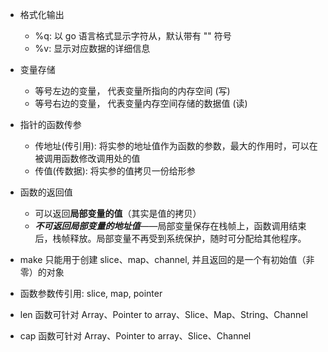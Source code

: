 
- 格式化输出
  - %q: 以 go 语言格式显示字符从，默认带有 "" 符号
  - %v: 显示对应数据的详细信息
- 变量存储
  - 等号左边的变量， 代表变量所指向的内存空间 (写)
  - 等号右边的变量， 代表变量内存空间存储的数据值 (读)
- 指针的函数传参
  - 传地址(传引用): 将实参的地址值作为函数的参数，最大的作用时，可以在被调用函数修改调用处的值
  - 传值(传数据): 将实参的值拷贝一份给形参
- 函数的返回值
  - 可以返回**局部变量的值**（其实是值的拷贝）
  - ***不可返回局部变量的地址值***——局部变量保存在栈帧上，函数调用结束后，栈帧释放。局部变量不再受到系统保护，随时可分配给其他程序。

- make 只能用于创建 slice、map、channel, 并且返回的是一个有初始值（非零）的对象
- 函数参数传引用: slice, map, pointer
- len 函数可针对 Array、Pointer to array、Slice、Map、String、Channel
- cap 函数可针对 Array、Pointer to array、Slice、Channel

